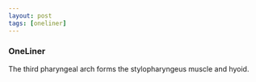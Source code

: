 ```yaml
---
layout: post
tags: [oneliner]
---
```



### OneLiner

The third pharyngeal arch forms the stylopharyngeus muscle and hyoid.
